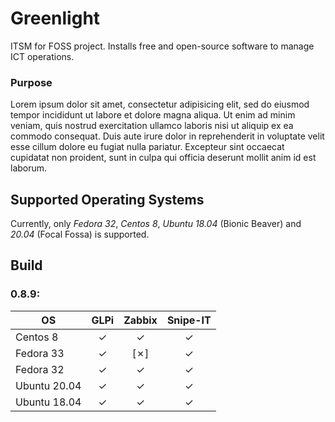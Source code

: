 # Greenlight

ITSM for FOSS project. Installs free and open-source software to manage ICT operations.

### Purpose
Lorem ipsum dolor sit amet, consectetur adipisicing elit, sed do eiusmod tempor incididunt ut labore et dolore magna aliqua. Ut enim ad minim veniam, quis nostrud exercitation ullamco laboris nisi ut aliquip ex ea commodo consequat. Duis aute irure dolor in reprehenderit in voluptate velit esse cillum dolore eu fugiat nulla pariatur. Excepteur sint occaecat cupidatat non proident, sunt in culpa qui officia deserunt mollit anim id est laborum.

## Supported Operating Systems
Currently, only *Fedora 32*, *Centos 8*, *Ubuntu 18.04* (Bionic Beaver) and *20.04* (Focal Fossa) is supported.

## Build
### 0.8.9:

|OS          |GLPi|Zabbix|Snipe-IT|
|------------|:--:|:----:|:------:|
|Centos 8    |✓   |✓     |✓       |
|Fedora 33   |✓   |[✗]   |✓       |
|Fedora 32   |✓   |✓     |✓       |
|Ubuntu 20.04|✓   |✓     |✓       |
|Ubuntu 18.04|✓   |✓     |✓       |